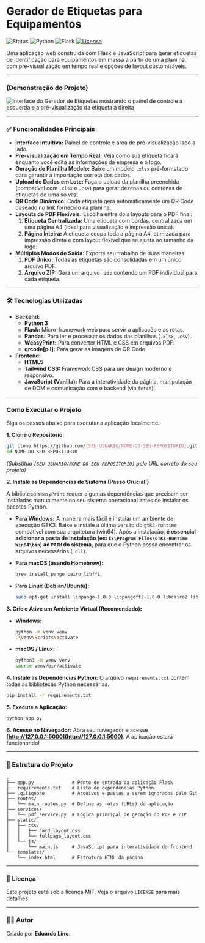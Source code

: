 # Gerador de Etiquetas para Equipamentos

![Status](https://img.shields.io/badge/status-concluído-green)
![Python](https://img.shields.io/badge/Python-3.8+-blue.svg)
![Flask](https://img.shields.io/badge/Flask-2.x-black.svg)
[![License](https://img.shields.io/badge/License-MIT-yellow.svg)](https://github.com/eduardoliino/gerador-de-etiquetas-flask/blob/main/LICENSE)

Uma aplicação web construída com Flask e JavaScript para gerar etiquetas de identificação para equipamentos em massa a partir de uma planilha, com pré-visualização em tempo real e opções de layout customizáveis.

---

###  (Demonstração do Projeto)

![Interface do Gerador de Etiquetas mostrando o painel de controle à esquerda e a pré-visualização da etiqueta à direita](https://github.com/user-attachments/assets/475eef55-3dd0-4cc0-82fb-0f24eacff10c)


---

### ✅ Funcionalidades Principais 

*   **Interface Intuitiva:** Painel de controle e área de pré-visualização lado a lado.
*   **Pré-visualização em Tempo Real:** Veja como sua etiqueta ficará enquanto você edita as informações da empresa e o logo.
*   **Geração de Planilha Modelo:** Baixe um modelo `.xlsx` pré-formatado para garantir a importação correta dos dados.
*   **Upload de Dados em Lote:** Faça o upload da planilha preenchida (compatível com `.xlsx` e `.csv`) para gerar dezenas ou centenas de etiquetas de uma só vez.
*   **QR Code Dinâmico:** Cada etiqueta gera automaticamente um QR Code baseado no link fornecido na planilha.
*   **Layouts de PDF Flexíveis:** Escolha entre dois layouts para o PDF final:
    1.  **Etiqueta Centralizada:** Uma etiqueta com bordas, centralizada em uma página A4 (ideal para visualização e impressão única).
    2.  **Página Inteira:** A etiqueta ocupa toda a página A4, otimizada para impressão direta e com layout flexível que se ajusta ao tamanho da logo.
*   **Múltiplos Modos de Saída:** Exporte seu trabalho de duas maneiras:
    1.  **PDF Único:** Todas as etiquetas são consolidadas em um único arquivo PDF.
    2.  **Arquivo ZIP:** Gera um arquivo `.zip` contendo um PDF individual para cada etiqueta.

---

### 🛠️ Tecnologias Utilizadas

*   **Backend:**
    *   **Python 3**
    *   **Flask:** Micro-framework web para servir a aplicação e as rotas.
    *   **Pandas:** Para ler e processar os dados das planilhas (`.xlsx`, `.csv`).
    *   **WeasyPrint:** Para converter HTML e CSS em arquivos PDF.
    *   **qrcode[pil]:** Para gerar as imagens de QR Code.
*   **Frontend:**
    *   **HTML5**
    *   **Tailwind CSS:** Framework CSS para um design moderno e responsivo.
    *   **JavaScript (Vanilla):** Para a interatividade da página, manipulação de DOM e comunicação com o backend (via `fetch`).

---

###  Como Executar o Projeto

Siga os passos abaixo para executar a aplicação localmente.

**1. Clone o Repositório:**
```bash
git clone https://github.com/[SEU-USUARIO/NOME-DO-SEU-REPOSITORIO].git
cd NOME-DO-SEU-REPOSITORIO
```
*(Substitua `[SEU-USUARIO/NOME-DO-SEU-REPOSITORIO]` pelo URL correto do seu projeto)*

**2. Instale as Dependências de Sistema (Passo Crucial!)**

A biblioteca `WeasyPrint` requer algumas dependências que precisam ser instaladas manualmente no seu sistema operacional antes de instalar os pacotes Python.

*   **Para Windows:**
    A maneira mais fácil é instalar um ambiente de execução GTK3. Baixe e instale a última versão do `gtk3-runtime` compatível com sua arquitetura (win64). Após a instalação, **é essencial adicionar a pasta de instalação (ex: `C:\Program Files\GTK3-Runtime Win64\bin`) ao `PATH` do sistema**, para que o Python possa encontrar os arquivos necessários (`.dll`).

*   **Para macOS (usando Homebrew):**
    ```bash
    brew install pango cairo libffi
    ```

*   **Para Linux (Debian/Ubuntu):**
    ```bash
    sudo apt-get install libpango-1.0-0 libpangoft2-1.0-0 libcairo2 libffi-dev
    ```

**3. Crie e Ative um Ambiente Virtual (Recomendado):**
*   **Windows:**
    ```bash
    python -m venv venv
    .\venv\Scripts\activate
    ```
*   **macOS / Linux:**
    ```bash
    python3 -m venv venv
    source venv/bin/activate
    ```

**4. Instale as Dependências Python:**
O arquivo `requirements.txt` contém todas as bibliotecas Python necessárias.
```bash
pip install -r requirements.txt
```

**5. Execute a Aplicação:**
```bash
python app.py
```

**6. Acesse no Navegador:**
Abra seu navegador e acesse **[http://127.0.0.1:5000](http://127.0.0.1:5000)**. A aplicação estará funcionando!

---

### 📂 Estrutura do Projeto 
```
.
├── app.py              # Ponto de entrada da aplicação Flask
├── requirements.txt    # Lista de dependências Python
├── .gitignore          # Arquivos e pastas a serem ignorados pelo Git
├── routes/
│   └── main_routes.py  # Define as rotas (URLs) da aplicação
├── services/
│   └── pdf_service.py  # Lógica principal de geração do PDF e ZIP
├── static/
│   ├── css/
│   │   ├── card_layout.css
│   │   └── fullpage_layout.css
│   └── js/
│       └── main.js     # JavaScript para interatividade do frontend
└── templates/
    └── index.html      # Estrutura HTML da página
```

---

### 📄 Licença

Este projeto está sob a licença MIT. Veja o arquivo `LICENSE` para mais detalhes.

---

### 👨‍💻 Autor

Criado por **Eduardo Lino**.
```
